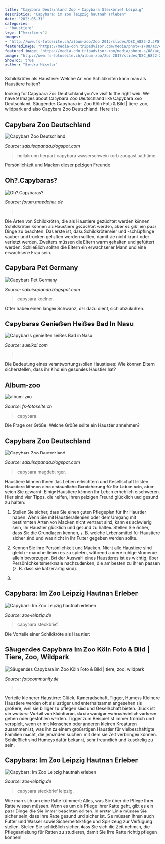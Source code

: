 ```yaml
---
title: "Capybara Deutschland Zoo ~ Capybara Steckbrief Leipzig"
description: "Capybara: im zoo leipzig hautnah erleben"
date: "2022-05-31"
categories:
- "haustiere"
tags: ["haustiere"]
images:
- "http://www.fs-fotoseite.ch/album-zoo/Zoo 2017/slides/DSC_6822-2.JPG"
featuredImage: "https://media-cdn.tripadvisor.com/media/photo-s/08/ac/41/4c/kolner-zoo.jpg"
featured_image: "https://media-cdn.tripadvisor.com/media/photo-s/08/ac/41/4c/kolner-zoo.jpg"
image: "http://www.fs-fotoseite.ch/album-zoo/Zoo 2017/slides/DSC_6822-2.JPG"
ShowToc: true
author: "Sandra Nicolas"
---
```



Schildkröten als Haustiere: Welche Art von Schildkröten kann man als Haustiere halten?

	

		
looking for Capybara Zoo Deutschland you've visit to the right web. We have 9 Images about Capybara Zoo Deutschland like Capybara Zoo Deutschland, Säugendes Capybara im Zoo Köln Foto &amp; Bild | tiere, zoo, wildpark and also Capybara Zoo Deutschland. Here it is:
		
    
## Capybara Zoo Deutschland

<img loading=lazy src="https://www.hellabrunn.de/typo3temp/_processed_/csm_Wasserschwein_Hellabrunn_2016_Eva_Korb_44b331af43.jpg" onerror="this.onerror=null;this.src='https://tse1.mm.bing.net/th?id=OIP.82V0gCRaUomtiR2LH0btZgHaE8&amp;pid=15.1';" alt="Capybara Zoo Deutschland">

_Source: sakuisapanda.blogspot.com_

>hellabrunn tierpark capybara wasserschwein korb zoogast bathtime. 

	

Persönlichkeit und Macken dieser pelzigen Freunde

    
## Oh?.Capybaras?

<img loading=lazy src="https://i.dailymail.co.uk/i/pix/2017/07/04/09/42030DCF00000578-4663910-image-a-20_1499155565109.jpg" onerror="this.onerror=null;this.src='https://tse1.mm.bing.net/th?id=OIP.6usHFQEm2AwQke6778-QxwHaHa&amp;pid=15.1';" alt="Oh?.Capybaras?">

_Source: forum.maedchen.de_

>. 

	

Die Arten von Schildkröten, die als Haustiere gezüchtet werden können
Schildkröten können als Haustiere gezüchtet werden, aber es gibt ein paar Dinge zu beachten. Das erste ist, dass Schildkröteneier und -schlüpflinge sauber und trocken gehalten werden sollten, damit sie nicht krank oder verletzt werden. Zweitens müssen die Eltern warm gehalten und gefüttert werden. Schließlich sollten die Eltern ein erwachsener Mann und eine erwachsene Frau sein.

    
## Capybara Pet Germany

<img loading=lazy src="https://media-cdn.tripadvisor.com/media/photo-s/08/ac/41/4c/kolner-zoo.jpg" onerror="this.onerror=null;this.src='https://tse4.mm.bing.net/th?id=OIP.q3OmInR1wpmEQh1CRcBJKgHaEK&amp;pid=15.1';" alt="Capybara Pet Germany">

_Source: sakuisapanda.blogspot.com_

>capybara koelner. 

	

Otter haben einen langen Schwanz, der dazu dient, sich abzukühlen.

    
## Capybaras Genießen Heißes Bad In Nasu

<img loading=lazy src="https://sumikai.com/wp-content/uploads/2018/12/Capybara.jpg" onerror="this.onerror=null;this.src='https://tse4.mm.bing.net/th?id=OIP.4gmsti2uVAt3FwFZx0njXwHaEO&amp;pid=15.1';" alt="Capybaras genießen heißes Bad in Nasu">

_Source: sumikai.com_

>. 

	

Die Bedeutung eines verantwortungsvollen Haustieres: Wie können Eltern sicherstellen, dass ihr Kind ein gesundes Haustier hat?

    
## Album-zoo

<img loading=lazy src="http://www.fs-fotoseite.ch/album-zoo/Zoo 2017/slides/DSC_6822-2.JPG" onerror="this.onerror=null;this.src='https://tse3.mm.bing.net/th?id=OIP.8fGj_NW72ZdkO8sq8Ym0zwHaFn&amp;pid=15.1';" alt="album-zoo">

_Source: fs-fotoseite.ch_

>capybara. 

	

Die Frage der Größe: Welche Größe sollte ein Haustier annehmen?

    
## Capybara Zoo Deutschland

<img loading=lazy src="https://live.staticflickr.com/5288/5333871962_a739137f2e_b.jpg" onerror="this.onerror=null;this.src='https://tse4.mm.bing.net/th?id=OIP.2KolLLlX3wmf7boUr-IvYwHaFj&amp;pid=15.1';" alt="Capybara Zoo Deutschland">

_Source: sakuisapanda.blogspot.com_

>capybara magdeburger. 

	

Haustiere können Ihnen das Leben erleichtern und Gesellschaft leisten.
Haustiere können eine erstaunliche Bereicherung für Ihr Leben sein, aber seien Sie gewarnt: Einige Haustiere können Ihr Leben erheblich erschweren. Hier sind vier Tipps, die helfen, Ihren pelzigen Freund glücklich und gesund zu halten:
1. Stellen Sie sicher, dass Sie einen guten Pflegeplan für Ihr Haustier haben. Wenn Sie mit Haustierallergien oder dem Umgang mit bestimmten Arten von Macken nicht vertraut sind, kann es schwierig sein, Ihr Haustier glücklich und gesund zu halten. Stellen Sie sicher, dass Sie die Grundlagen kennen, z. B. welche Lebensmittel für Haustiere sicher sind und was nicht in ihr Futter gegeben werden sollte.

2. Kennen Sie ihre Persönlichkeit und Macken. Nicht alle Haustiere sind gleich – manche lieben es zu spielen, während andere ruhige Momente allein bevorzugen. Bei der Auswahl eines Haustieres ist es wichtig, über Persönlichkeitsmerkmale nachzudenken, die am besten zu ihnen passen (z. B. dass sie katzenartig sind).

3.

    
## Capybara: Im Zoo Leipzig Hautnah Erleben

<img loading=lazy src="https://www.zoo-leipzig.de/fileadmin/_processed_/1/4/csm_Capybara_1_35f7103360.jpg" onerror="this.onerror=null;this.src='https://tse3.mm.bing.net/th?id=OIP.5o0LyPhT29e3n7yqQhwMywAAAA&amp;pid=15.1';" alt="Capybara: Im Zoo Leipzig hautnah erleben">

_Source: zoo-leipzig.de_

>capybara steckbrief. 

	

Die Vorteile einer Schildkröte als Haustier:

    
## Säugendes Capybara Im Zoo Köln Foto &amp; Bild | Tiere, Zoo, Wildpark

<img loading=lazy src="http://img.fotocommunity.com/saeugendes-capybara-im-zoo-koeln-5cb3133f-9994-4f9e-be26-796c87077bf4.jpg?height=1080" onerror="this.onerror=null;this.src='https://tse4.mm.bing.net/th?id=OIP.WbRCprgg4jUOOYMV-28JTwHaE7&amp;pid=15.1';" alt="Säugendes Capybara im Zoo Köln Foto &amp; Bild | tiere, zoo, wildpark">

_Source: fotocommunity.de_

>. 

	

Vorteile kleinerer Haustiere: Glück, Kameradschaft, Tigger, Humeys
Kleinere Haustiere werden oft als lustiger und unterhaltsamer angesehen als größere, weil sie billiger zu pflegen sind und Gesellschaft bieten. Glück ist ein weiterer Vorteil von Kleintieren, da sie weniger wahrscheinlich verloren gehen oder gestohlen werden. Tigger zum Beispiel ist immer fröhlich und verspielt, wenn er mit Menschen oder anderen kleinen Kreaturen zusammen ist, was ihn zu einem großartigen Haustier für vielbeschäftigte Familien macht, die jemanden suchen, mit dem sie Zeit verbringen können. Schließlich sind Humeys dafür bekannt, sehr freundlich und kuschelig zu sein.

    
## Capybara: Im Zoo Leipzig Hautnah Erleben

<img loading=lazy src="https://www.zoo-leipzig.de/fileadmin/_processed_/c/d/csm_Capybara_3_2654e9620e.jpg" onerror="this.onerror=null;this.src='https://tse3.mm.bing.net/th?id=OIP.ErEM8P9bqI_Z5V1csoD2jQAAAA&amp;pid=15.1';" alt="Capybara: Im Zoo Leipzig hautnah erleben">

_Source: zoo-leipzig.de_

>capybara steckbrief leipzig. 

	

Wie man sich um eine Ratte kümmert: Alles, was Sie über die Pflege Ihrer Ratte wissen müssen.
Wenn es um die Pflege Ihrer Ratte geht, gibt es ein paar Dinge, die Sie immer beachten sollten. In erster Linie müssen Sie sicher sein, dass Ihre Ratte gesund und sicher ist. Sie müssen ihnen auch Futter und Wasser sowie Sicherheitskäfige und Spielzeug zur Verfügung stellen. Stellen Sie schließlich sicher, dass Sie sich die Zeit nehmen, die Pflegeanleitung für Ratten zu studieren, damit Sie Ihre Ratte richtig pflegen können!


